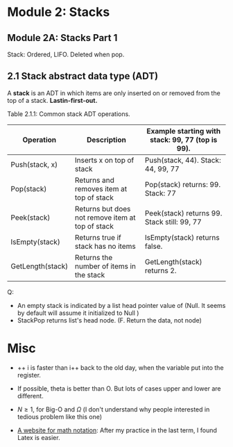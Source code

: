 # Module 2: Stacks

## Module 2A: Stacks Part 1

Stack: Ordered, LIFO. Deleted when pop. 



##  2.1 Stack abstract data type (ADT)

A **stack** is an ADT in which items are only inserted on or removed from the top of a stack. **Lastin-first-out.** 

Table 2.1.1: Common stack ADT operations.

| Operation        | Description                                      | Example starting with stack: 99, 77 (top is 99). |
| ---------------- | ------------------------------------------------ | ------------------------------------------------ |
| Push(stack, x)   | Inserts x on top of stack                        | Push(stack, 44). Stack: 44, 99, 77               |
| Pop(stack)       | Returns and removes item at top of stack         | Pop(stack) returns: 99. Stack: 77                |
| Peek(stack)      | Returns but does not remove item at top of stack | Peek(stack) returns 99. Stack still: 99, 77      |
| IsEmpty(stack)   | Returns true if stack has no items               | IsEmpty(stack) returns false.                    |
| GetLength(stack) | Returns the number of items in the stack         | GetLength(stack) returns 2.                      |

Q:

- An empty stack is indicated by a list head pointer value of (Null. It seems by default will assume it initialized to Null )
- StackPop returns list's head node. (F. Return the data, not node)

# Misc

- ++ i is faster than i++ back to the old day, when the variable put into the register. 

- If possible, theta is better than O. But lots of cases upper and lower are different. 
- $N \ge 1$, for Big-O and $\Omega$ (I don't  understand why people interested in tedious problem like this one)
- [A website for math notation](https://plantuml.com/ascii-math): After my practice in the last term, I found Latex is easier. 

